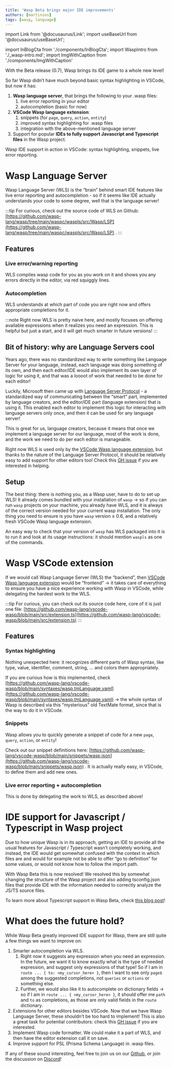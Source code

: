 ```yaml
---
title: 'Wasp Beta brings major IDE improvements'
authors: [martinsos]
tags: [wasp, language]
---
```


import Link from '@docusaurus/Link';
import useBaseUrl from '@docusaurus/useBaseUrl';

import InBlogCta from './components/InBlogCta';
import WaspIntro from './_wasp-intro.md';
import ImgWithCaption from './components/ImgWithCaption'


With the Beta release (0.7), Wasp brings its IDE game to a whole new level!

So far Wasp didn’t have much beyond basic syntax highlighting in VSCode, but now it has:

1. **Wasp language server**, that brings the following to your .wasp files:
    1. live error reporting in your editor
    2. autocompletion (basic for now)
2. **VSCode Wasp language extension**:
    1. snippets (for `page`, `query`, `action`, `entity`)
    2. improved syntax highlighting for .wasp files
    3. integration with the above-mentioned language server
3. Support for popular **IDEs to fully support Javascript and Typescript files** in the Wasp project.

<!--truncate-->

<ImgWithCaption
    alt=""
    source="img/beta-ide-improvements/wls-demo.gif"
    caption="Wasp IDE support in action in VSCode: syntax highlighting, snippets, live error reporting."
/>

Wasp IDE support in action in VSCode: syntax highlighting, snippets, live error reporting.

# Wasp Language Server

Wasp Language Server (WLS) is the “brain” behind smart IDE features like live error reporting and autocompletion - so if it seems like IDE actually understands your code to some degree, well that is the language server!

:::tip
For curious, check out the source code of WLS on Github: [https://github.com/wasp-lang/wasp/tree/main/waspc/waspls/src/Wasp/LSP](https://github.com/wasp-lang/wasp/tree/main/waspc/waspls/src/Wasp/LSP) .
:::

## Features

### Live error/warning reporting

WLS compiles wasp code for you as you work on it and shows you any errors directly in the editor, via red squiggly lines.


<ImgWithCaption
    alt=""
    source="img/beta-ide-improvements/wls-live-errors.gif"
/>

### Autocompletion

WLS understands at which part of code you are right now and offers appropriate completions for it.


<ImgWithCaption
    alt=""
    source="img/beta-ide-improvements/wls-autocompletion.gif"
/>

:::note
Right now WLS is pretty naive here, and mostly focuses on offering available expressions when it realizes you need an expression. This is helpful but just a start, and it will get much smarter in future versions!
:::

## Bit of history: why are Language Servers cool

Years ago, there was no standardized way to write something like Language Server for your language, instead, each language was doing something of its own, and then each editor/IDE would also implement its own layer of logic for using it, and that was a loooot of work that needed to be done for each editor!

Luckily, Microsoft then came up with [Language Server Protocol](https://microsoft.github.io/language-server-protocol/) - a standardized way of communicating between the “smart” part, implemented by language creators, and the editor/IDE part (language extension) that is using it. This enabled each editor to implement this logic for interacting with language servers only once, and then it can be used for any language server!

This is great for us, language creators, because it means that once we implement a language server for our language, most of the work is done, and the work we need to do per each editor is manageable.

Right now WLS is used only by the [VSCode Wasp language extension](https://marketplace.visualstudio.com/items?itemName=wasp-lang.wasp), but thanks to the nature of the Language Server Protocol, it should be relatively easy to add support for other editors too! Check this [GH issue](https://github.com/wasp-lang/wasp/issues/864) if you are interested in helping.

## Setup

The best thing: there is nothing you, as a Wasp user, have to do to set up WLS! It already comes bundled with your installation of `wasp` → so if you can run `wasp` projects on your machine, you already have WLS, and it is always of the correct version needed for your current wasp installation. The only thing you need to ensure is you have `wasp` version ≥ 0.6, and a relatively fresh VSCode Wasp language extension.

An easy way to check that your version of `wasp` has WLS packaged into it is to run it and look at its usage instructions: it should mention `waspls` as one of the commands.

<ImgWithCaption
    alt=""
    source="img/beta-ide-improvements/wasp-cli-waspls.png"
/>

# Wasp VSCode extension

If we would call Wasp Language Server (WLS) the “backend”, then [VSCode Wasp language extension](https://marketplace.visualstudio.com/items?itemName=wasp-lang.wasp) would be “frontend” → it takes care of everything to ensure you have a nice experience working with Wasp in VSCode, while delegating the hardest work to the WLS.

<ImgWithCaption
    alt=""
    source="img/beta-ide-improvements/wasp-vscode-extension.png"
/>

:::tip
For curious, you can check out its source code here, core of it is just one file: [https://github.com/wasp-lang/vscode-wasp/blob/main/src/extension.ts](https://github.com/wasp-lang/vscode-wasp/blob/main/src/extension.ts)
:::

## Features

### Syntax highlighting

Nothing unexpected here: it recognizes different parts of Wasp syntax, like type, value, identifier, comment, string, … and colors them appropriately.

If you are curious how is this implemented, check [https://github.com/wasp-lang/vscode-wasp/blob/main/syntaxes/wasp.tmLanguage.yaml](https://github.com/wasp-lang/vscode-wasp/blob/main/syntaxes/wasp.tmLanguage.yaml) → the whole syntax of Wasp is described via this “mysterious” old TextMate format, since that is the way to do it in VSCode.

### Snippets

Wasp allows you to quickly generate a snippet of code for a new `page`, `query`, `action`, or `entity`!

<ImgWithCaption
    alt=""
    source="img/beta-ide-improvements/wls-snippets.gif"
/>

Check out our snippet definitions here: [https://github.com/wasp-lang/vscode-wasp/blob/main/snippets/wasp.json](https://github.com/wasp-lang/vscode-wasp/blob/main/snippets/wasp.json) . It is actually really easy, in VSCode, to define them and add new ones.

### Live error reporting + autocompletion

This is done by delegating the work to WLS, as described above!

# IDE support for Javascript / Typescript in Wasp project

Due to how unique Wasp is in its approach, getting an IDE to provide all the usual features for Javascript / Typescript wasn’t completely working, and instead, the IDE would get somewhat confused with the context in which files are and would for example not be able to offer “go to definition” for some values, or would not know how to follow the import path.

With Wasp Beta this is now resolved! We resolved this by somewhat changing the structure of the Wasp project and also adding tsconfig.json files that provide IDE with the information needed to correctly analyze the JS/TS source files.

To learn more about Typescript support in Wasp Beta, check [this blog post](https://wasp-lang.dev/blog/2022/11/29/typescript-feature-announcement)!

# What does the future hold?

While Wasp Beta greatly improved IDE support for Wasp, there are still quite a few things we want to improve on:

1. Smarter autocompletion via WLS.
    1. Right now it suggests any expression when you need an expression. In the future, we want it to know exactly what is the type of needed expression, and suggest only expressions of that type! So if I am in `route ... { to: <my_cursor_here> }`, then I want to see only `page`s among the suggested completions, not `queries` or `actions` or something else.
    2. Further, we would also like it to autocomplete on dictionary fields → so if I am in `route ... { <my_cursor_here> }`, it should offer me `path` and `to` as completions, as those are only valid fields in the `route` dictionary.
2. Extensions for other editors besides VSCode. Now that we have Wasp Language Server, these shouldn’t be too hard to implement! This is also a great task for potential contributors: check this [GH issue](https://github.com/wasp-lang/wasp/issues/864) if you are interested.
3. Implement Wasp code formatter. We could make it a part of WLS, and then have the editor extension call it on save.
4. Improve support for PSL (Prisma Schema Language) in .wasp files.

If any of these sound interesting, feel free to join us on our [Github](https://github.com/wasp-lang/wasp), or join the discussion on [Discord](https://discord.gg/rzdnErX)!
